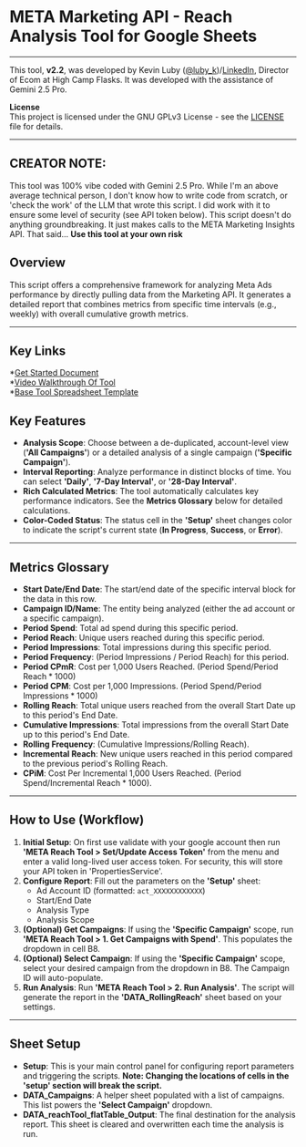 # META Marketing API - Reach Analysis Tool for Google Sheets

---

This tool, **v2.2**, was developed by Kevin Luby ([@luby_k](https://x.com/luby_k))/[LinkedIn](https://www.linkedin.com/in/kevin-luby-70b62445/), Director of Ecom at High Camp Flasks. It was developed with the assistance of Gemini 2.5 Pro. 

**License**  
This project is licensed under the GNU GPLv3 License - see the [LICENSE](https://github.com/jokicpony/META_Reach_Analysis_Tool/blob/main/LICENSE) file for details.

---
## CREATOR NOTE: 
This tool was 100% vibe coded with Gemini 2.5 Pro. While I'm an above average technical person, I don't know how to write code from scratch, or 'check the work' of the LLM that wrote this script. I did work with it to ensure some level of security (see API token below). This script doesn't do anything groundbreaking. It just makes calls to the META Marketing Insights API. That said...
**Use this tool at your own risk**

## Overview

This script offers a comprehensive framework for analyzing Meta Ads performance by directly pulling data from the Marketing API. It generates a detailed report that combines metrics from specific time intervals (e.g., weekly) with overall cumulative growth metrics.

---
## Key Links
*[Get Started Document](https://docs.google.com/document/d/1TlWfs3no8iMvu-gHG9pxNhIMX2JOOJWJVOPQtM5tLxE/edit?usp=sharing)  
*[Video Walkthrough Of Tool](https://highcampflasks.neetorecord.com/watch/77b3a72aba0e88855fa4)  
*[Base Tool Spreadsheet Template](https://docs.google.com/spreadsheets/d/1_iONm4-WlSOJ5cySHrshIwoHKGIF7nXrNkBwmwKePFE/edit?usp=sharing)

## Key Features

* **Analysis Scope**: Choose between a de-duplicated, account-level view (**'All Campaigns'**) or a detailed analysis of a single campaign (**'Specific Campaign'**).
* **Interval Reporting**: Analyze performance in distinct blocks of time. You can select **'Daily'**, **'7-Day Interval'**, or **'28-Day Interval'**.
* **Rich Calculated Metrics**: The tool automatically calculates key performance indicators. See the **Metrics Glossary** below for detailed calculations.
* **Color-Coded Status**: The status cell in the **'Setup'** sheet changes color to indicate the script's current state (**In Progress**, **Success**, or **Error**).

---

## Metrics Glossary

* **Start Date/End Date**: The start/end date of the specific interval block for the data in this row.
* **Campaign ID/Name**: The entity being analyzed (either the ad account or a specific campaign).
* **Period Spend**: Total ad spend during this specific period.
* **Period Reach**: Unique users reached during this specific period.
* **Period Impressions**: Total impressions during this specific period.
* **Period Frequency**: (Period Impressions / Period Reach) for this period.
* **Period CPmR**: Cost per 1,000 Users Reached. ($\text{Period Spend} / \text{Period Reach} * 1000$)
* **Period CPM**: Cost per 1,000 Impressions. ($\text{Period Spend} / \text{Period Impressions} * 1000$)
* **Rolling Reach**: Total unique users reached from the overall Start Date up to this period's End Date.
* **Cumulative Impressions**: Total impressions from the overall Start Date up to this period's End Date.
* **Rolling Frequency**: ($\text{Cumulative Impressions} / \text{Rolling Reach}$).
* **Incremental Reach**: New unique users reached in this period compared to the previous period's Rolling Reach.
* **CPiM**: Cost Per Incremental 1,000 Users Reached. ($\text{Period Spend} / \text{Incremental Reach} * 1000$).

---

## How to Use (Workflow)

1.  **Initial Setup**: On first use validate with your google account then run **'META Reach Tool > Set/Update Access Token'** from the menu and enter a valid long-lived user access token. For security, this will store your API token in 'PropertiesService'.
2.  **Configure Report**: Fill out the parameters on the **'Setup'** sheet:
    * Ad Account ID (formatted: `act_XXXXXXXXXXXX`)
    * Start/End Date
    * Analysis Type
    * Analysis Scope
3.  **(Optional) Get Campaigns**: If using the **'Specific Campaign'** scope, run **'META Reach Tool > 1. Get Campaigns with Spend'**. This populates the dropdown in cell B8.
4.  **(Optional) Select Campaign**: If using the **'Specific Campaign'** scope, select your desired campaign from the dropdown in B8. The Campaign ID will auto-populate.
5.  **Run Analysis**: Run **'META Reach Tool > 2. Run Analysis'**. The script will generate the report in the **'DATA_RollingReach'** sheet based on your settings.

---

## Sheet Setup

* **Setup**: This is your main control panel for configuring report parameters and triggering the scripts. **Note: Changing the locations of cells in the 'setup' section will break the script.**
* **DATA\_Campaigns**: A helper sheet populated with a list of campaigns. This list powers the **'Select Campaign'** dropdown.
* **DATA\_reachTool\_flatTable\_Output**: The final destination for the analysis report. This sheet is cleared and overwritten each time the analysis is run.
